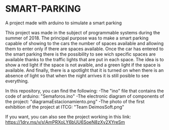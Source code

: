 # SMART-PARKING
A project made with arduino to simulate a smart parking

This project was made in the subject of programmable systems during the summer of 2018.
The principal purpose was to make a smart parking capable of showing to the cars the number of spaces available and allowing them to enter
only if there are spaces available. Once the car has entered to the smart parking there is the possibility to see wich specific spaces are 
available thanks to the traffic lights that are put in each space. The idea is to show a red light if the space is not avaible, and a green
light if the space is available.
And finally, there is a spotlight that it is turned on when there is an absence of light so that when the night arrives it is still posible
to see everything.

In this repository, you can find  the following:
-The "ino" file that contains the code of arduino: "Semaforos.ino"
-The electronic diagram of components of the project: "diagramaEstacionamiento.png"
-The photo of the first exhibition of the project at ITCG: "Team DeimosSoft.png"

If you want, you can also see the project working in this link: https://1drv.ms/v/s!AmPRXoLY6bUU6SoeN8zXy2XYreSm
